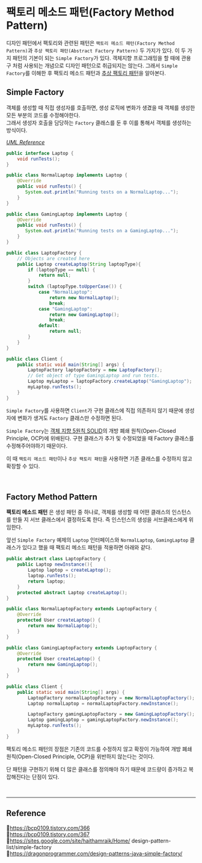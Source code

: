 # 팩토리 메소드 패턴(Factory Method Pattern)

디자인 패턴에서 팩토리와 관련된 패턴은 `팩토리 메소드 패턴(Factory Method Pattern)`과 `추상 팩토리 패턴(Abstract Factory Pattern)` 두 가지가 있다.
이 두 가지 패턴의 기본이 되는 `Simple Factory`가 있다. 객체지향 프로그래밍을 할 때에 관용구 처럼 사용되는 개념으로 디자인 패턴으로 취급되지는 않는다.
그래서 `Simple Factory`를 이해한 후 팩토리 메소드 패턴과 [추상 팩토리 패턴](https://github.com/da-in/tech-interview-study/blob/main/Design%20Pattern/Abstract%20Factory%20Pattern.md)을 알아본다.

## Simple Factory

객체를 생성할 때 직접 생성자를 호출하면, 생성 로직에 변화가 생겼을 때 객체를 생성한 모든 부분의 코드를 수정해야한다.  
그래서 생성자 호출을 담당하는 `Factory` 클래스를 둔 후 이를 통해서 객체를 생성하는 방식이다.

[_UML Reference_](https://sites.google.com/site/haithamraik/Home/design-pattern-list/simple-factory)

```java
public interface Laptop {
    void runTests();
}

public class NormalLaptop implements Laptop {
    @Override
    public void runTests() {
       System.out.println("Running tests on a NormalLaptop...");
    }
}

public class GamingLaptop implements Laptop {
    @Override
    public void runTests() {
       System.out.println("Running tests on a GamingLaptop...");
    }
}
```

```java
public class LaptopFactory {
    // Objects are created here
    public Laptop createLaptop(String laptopType){
        if (laptopType == null) {
            return null;
        }
        switch (laptopType.toUpperCase()) {
            case "NormalLaptop":
                return new NormalLaptop();
                break;
            case "GamingLaptop":
                return new GamingLaptop();
                break;
            default:
                return null;
        }
    }
}
```

```java
public class Client {
    public static void main(String[] args) {
        LaptopFactory laptopFactory = new LaptopFactory();
        // Get object of type GamingLaptop and run tests.
        Laptop myLaptop = laptopFactory.createLaptop("GamingLaptop");
        myLaptop.runTests();
    }
}
```

`Simple Factory`를 사용하면 `Client`가 구현 클래스에 직접 의존하지 않기 때문에 생성자에 변화가 생겨도 `Factory` 클래스만 수정하면 된다.

`Simple Factory`는 [객체 지향 5원칙 SOLID](https://github.com/da-in/tech-interview-study/blob/main/Design%20Pattern/SOLID.md)의 개방 폐쇄 원칙(Open-Closed Principle, OCP)에 위배된다. 구현 클래스가 추가 및 수정되었을 때 Factory 클래스를 수정해주어야하기 때문이다.

이 때 `팩토리 메소드 패턴`이나 `추상 팩토리 패턴`을 사용하면 기존 클래스를 수정하지 않고 확장할 수 있다.

<br/>

## Factory Method Pattern

**팩토리 메소드 패턴** 은 생성 패턴 중 하나로, 객체를 생성할 때 어떤 클래스의 인스턴스를 만들 지 서브 클래스에서 결정하도록 한다. 즉 인스턴스의 생성을 서브클래스에게 위임한다.

앞선 `Simple Factory` 예제의 `Laptop` 인터페이스와 `NormalLaptop`, `GamingLaptop` 클래스가 있다고 했을 때 팩토리 메소드 패턴을 적용하면 아래와 같다.

```java
public abstract class LaptopFactory {
    public Laptop newInstance(){
        Laptop laptop = createLaptop();
        laptop.runTests();
        return laptop;
    }
    protected abstract Laptop createLaptop();
}

public class NormalLaptopFactory extends LaptopFactory {
    @Override
    protected User createLaptop() {
        return new NormalLaptop();
    }
}

public class GamingLaptopFactory extends LaptopFactory {
    @Override
    protected User createLaptop() {
        return new GamingLaptop();
    }
}
```

```java
public class Client {
    public static void main(String[] args) {
        LaptopFactory normalLaptopFactory = new NormalLaptopFactory();
        Laptop normalLaptop = normalLaptopFactory.newInstance();

        LaptopFactory gamingLaptopFactory = new GamingLaptopFactory();
        Laptop gamingLaptop = gamingLaptopFactory.newInstance();
        myLaptop.runTests();
    }
}
```

팩토리 메소드 패턴의 장점은 기존의 코드를 수정하지 않고 확장이 가능하여 개방 폐쇄 원칙(Open-Closed Principle, OCP)을 위반하지 않는다는 것이다.

단 패턴을 구현하기 위해 더 많은 클래스를 정의해야 하기 때문에 코드량이 증가하고 복잡해진다는 단점이 있다.

<br/>

---

## Reference

📄https://bcp0109.tistory.com/366  
📄https://bcp0109.tistory.com/367  
📄https://sites.google.com/site/haithamraik/Home/ design-pattern-list/simple-factory  
📄https://dragonprogrammer.com/design-patterns-java-simple-factory/
